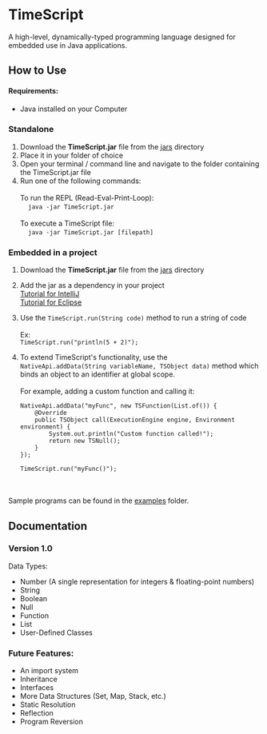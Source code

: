 # TimeScript
A high-level, dynamically-typed programming language designed for embedded use 
in Java applications.

## How to Use

#### Requirements:
- Java installed on your Computer

### Standalone

1) Download the <b>TimeScript.jar</b> file from the [jars](https://github.com/jeje1197/TimeScript/tree/master/jars)
directory
2) Place it in your folder of choice
3) Open your terminal / command line and navigate to the folder
containing the TimeScript.jar file
4) Run one of the following commands:\
\
   To run the REPL (Read-Eval-Print-Loop):\
   &nbsp;&nbsp;&nbsp;&nbsp;```java -jar TimeScript.jar```
\
\
    To execute a TimeScript file:\
    &nbsp;&nbsp;&nbsp;&nbsp;```java -jar TimeScript.jar [filepath]```


### Embedded in a project
1) Download the **TimeScript.jar** file from the [jars](https://github.com/jeje1197/TimeScript/tree/master/jars)
   directory

2) Add the jar as a dependency in your project\
    [Tutorial for IntelliJ](https://www.geeksforgeeks.org/how-to-add-external-jar-file-to-an-intellij-idea-project/)\
    [Tutorial for Eclipse](https://www.wikihow.com/Add-JARs-to-Project-Build-Paths-in-Eclipse-(Java))

3) Use the ```TimeScript.run(String code)``` method to run a string of code\
\
   Ex:\
   ```TimeScript.run("println(5 + 2)");```


4) To extend TimeScript's functionality, use the\
```NativeApi.addData(String variableName, TSObject data)```
method which binds an object to an identifier at global scope.\
\
   For example, adding a custom function and calling it:
   ```
   NativeApi.addData("myFunc", new TSFunction(List.of()) {
       @Override
       public TSObject call(ExecutionEngine engine, Environment environment) {
           System.out.println("Custom function called!");
           return new TSNull();
       }
   });

   TimeScript.run("myFunc()");
   ```
\
\
Sample programs can be found in the [examples](https://github.com/jeje1197/TimeScript/tree/master/examples) folder.



## Documentation

### Version 1.0

Data Types:
  - Number (A single representation for integers & floating-point numbers)
  - String
  - Boolean
  - Null
  - Function
  - List
  - User-Defined Classes

 ### Future Features:
  - An import system
  - Inheritance
  - Interfaces
  - More Data Structures (Set, Map, Stack, etc.)
  - Static Resolution
  - Reflection
  - Program Reversion
